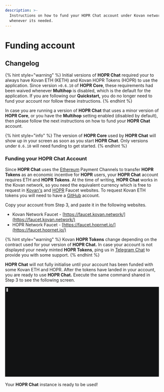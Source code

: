 ```yaml
---
description: >-
  Instructions on how to fund your HOPR Chat account under Kovan network
  whenever its needed.
---
```


# Funding account

## **Changelog**

{% hint style="warning" %}
Initial versions of **HOPR Chat** required your to always have Kovan ETH \(KETH\) and Kovan HOPR Tokens \(HOPR\) to use the application. Since version `>0.6.10` of **HOPR Core**, these requirements had been waived whenever **Multihop** is disabled, which is the default for the application. If you are following our **Quickstart,** you do no longer need to fund your account nor follow these instructions.
{% endhint %}

In case you are running a version of **HOPR Chat** that uses a minor version of **HOPR Core**, or you have the **Multihop** setting enabled \(disabled by default\), then please follow the next instructions on how to fund your **HOPR Chat** account.

{% hint style="info" %}
The version of **HOPR Core** used by **HOPR Chat** will show up in your screen as soon as you start **HOPR Chat**. Only versions under `0.6.10` will need funding to get started.
{% endhint %}

### Funding your HOPR Chat Account

Since **HOPR Chat** uses the [Ethereum](https://ethereum.org/) Payment Channels to transfer **HOPR Tokens** as an economic incentive for **HOPR** users, your **HOPR Chat** account requires ETH and **HOPR Tokens**. At the time of writing, **HOPR Chat** works in the Kovan network, so you need the equivalent currency which is free to request in [Kovan's](https://faucet.kovan.network/) and [HOPR](https://faucet.hoprnet.io/) Faucet websites. To request Kovan ETH tokens you will need to have a [GitHub](https://github.com/) account.

Copy your account from Step 3, and paste it in the following websites.

- Kovan Network Faucet - [https://faucet.kovan.network/](https://faucet.kovan.network/)
- HOPR Network Faucet - [https://faucet.hoprnet.io/](https://faucet.hoprnet.io/)

{% hint style="warning" %}
Kovan **HOPR Tokens** change depending on the contract used for your version of **HOPR Chat.** In case your account is not displayed your newly minted **HOPR Tokens**, ping us in [Telegram Chat](https://t.me/hoprnet) to provide you with some support.
{% endhint %}

**HOPR Chat** will not fully initialise until your account has been funded with some Kovan ETH and HOPR. After the tokens have landed in your account, you are ready to use **HOPR Chat.** Execute the same command shared in Step 3 to see the following screen.

![HOPR Chat will tell you its balance in Kovan ETH and HOPR tokens](../../.gitbook/assets/running_hopr_chat_w_balance.gif)

Your **HOPR Chat** instance is ready to be used!
